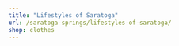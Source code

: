 ```yaml
---
title: "Lifestyles of Saratoga"
url: /saratoga-springs/lifestyles-of-saratoga/
shop: clothes
---
```

